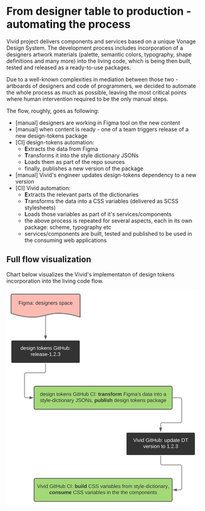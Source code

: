# From designer table to production - automating the process

Vivid project delivers components and services based on a unique Vonage Design System.
The development process includes incorporation of a designers artwork materials (palette, semantic colors, typography, shape definitions and many more) into the living code, which is being then built, tested and released as a ready-to-use packages.

Due to a well-known complexities in mediation between those two - artboards of designers and code of programmers, we decided to automate the whole process as much as possible, leaving the most critical points where human intervention required to be the only manual steps.

The flow, roughly, goes as following:
* [manual] designers are working in Figma tool on the new content
* [manual] when content is ready - one of a team triggers release of a new design-tokens package
* [CI] design-tokens automation:
	* **E**xtracts the data from Figma
	* **T**ransforms it into the style dictionary JSONs
	* **L**oads them as part of the repo sources
	* finally, publishes a new version of the package
* [manual] Vivid's engineer updates design-tokens dependency to a new version
* [CI] Vivid automation:
	* **E**xtracts the relevant parts of the dictionaries
	* **T**ransforms the data into a CSS variables (delivered as SCSS stylesheets)
	* **L**oads those variables as part of it's services/components
	* the above process is repeated for several aspects, each in its own package: scheme, typography etc
	* services/components are built, tested and published to be used in the consuming web applications

## Full flow visualization

Chart below visualizes the Vivid's implementaton of design tokens incorporation into the living code flow.

![Design Tokens flow](assets/images/design-tokens-automation.svg)